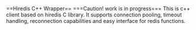 ==Hiredis C++ Wrapper==
===Caution! work is in progress===
This is c++ client based on hiredis C library.
It supports connection pooling, timeout handling, reconnection capabilities and easy interface for redis functions.
